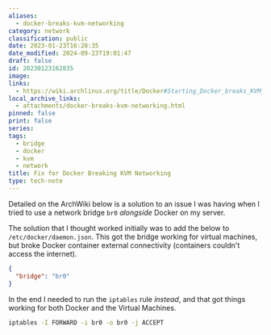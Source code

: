 ```yaml
---
aliases:
  - docker-breaks-kvm-networking
category: network
classification: public
date: 2023-01-23T16:28:35
date_modified: 2024-09-23T19:01:47
draft: false
id: 20230123162835
image: 
links:
  - https://wiki.archlinux.org/title/Docker#Starting_Docker_breaks_KVM_bridged_networking
local_archive_links:
  - attachments/docker-breaks-kvm-networking.html
pinned: false
print: false
series: 
tags:
  - bridge
  - docker
  - kvm
  - network
title: Fix for Docker Breaking KVM Networking
type: tech-note
---
```


Detailed on the ArchWiki below is a solution to an issue I was having when I tried to use a network bridge `br0` _alongside_ Docker on my server.

The solution that I thought worked initially was to add the below to `/etc/docker/daemon.json`. This got the bridge working for virtual machines, but broke Docker container external connectivity (containers couldn't access the internet).

```json
{
  "bridge": "br0"
}
```

In the end I needed to run the `iptables` rule _instead_, and that got things working for both Docker and the Virtual Machines.

```sh
iptables -I FORWARD -i br0 -o br0 -j ACCEPT
```